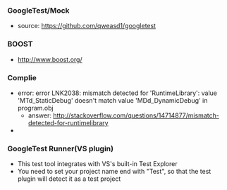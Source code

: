 ### GoogleTest/Mock
* source: https://github.com/qweasd1/googletest 

### BOOST
* http://www.boost.org/

### Complie
* error: error LNK2038: mismatch detected for 'RuntimeLibrary': value 'MTd_StaticDebug' doesn't match value 'MDd_DynamicDebug' in program.obj
  * answer: http://stackoverflow.com/questions/14714877/mismatch-detected-for-runtimelibrary
*


### GoogleTest Runner(VS plugin)
* This test tool integrates with VS's built-in Test Explorer
* You need to set your project name end with "Test", so that the test plugin will detect it as a test project
